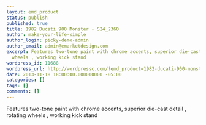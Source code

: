 ```yaml
---
layout: emd_product
status: publish
published: true
title: 1982 Ducati 900 Monster - S24_2360
author: make-your-life-simple
author_login: picky-demo-admin
author_email: admin@emarketdesign.com
excerpt: Features two-tone paint with chrome accents, superior die-cast detail , rotating
  wheels , working kick stand
wordpress_id: 11688
wordpress_url: http://wordpressc.com/?emd_product=1982-ducati-900-monster
date: 2013-11-18 18:00:00.000000000 -05:00
categories: []
tags: []
comments: []
---
```

Features two-tone paint with chrome accents, superior die-cast detail , rotating wheels , working kick stand
